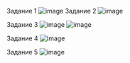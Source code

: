 Задание 1
![image](https://github.com/AlexanderSchelokov/-Prometheus_1/assets/121572590/53385b3c-6ddd-4df6-a471-581bbf4501a4)
Задание 2
![image](https://github.com/AlexanderSchelokov/-Prometheus_1/assets/121572590/32f8bfc7-fa56-4903-8cee-3d059861a4cb)

Задание 3
![image](https://github.com/AlexanderSchelokov/-Prometheus_1/assets/121572590/d14c3fd2-9b9a-40e8-b8f9-e822e98ef2a5)
![image](https://github.com/AlexanderSchelokov/-Prometheus_1/assets/121572590/be08a013-549f-4523-b1f9-fda04aea7215)

Задание 4
![image](https://github.com/AlexanderSchelokov/-Prometheus_1/assets/121572590/e3020048-90d2-43ed-ba0c-020d6cb82369)

Задание 5
![image](https://github.com/AlexanderSchelokov/-Prometheus_1/assets/121572590/24d507da-7ba8-4504-9015-b7616c1e62e9)
